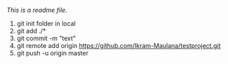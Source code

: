 *This is a readme file.*

1. git init folder in local
2. git add ./*
3. git commit -m "text"
4. git remote add origin https://github.com/Ikram-Maulana/testproject.git
5. git push -u origin master